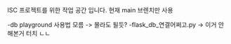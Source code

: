 ISC 프로젝트를 위한 작업 공간 입니다.
현재 main 브렌치만 사용


-db playground 사용법 모름 -> 몰라도 될듯?
-flask_db_연결어쩌고.py -> 이거 안해본거 터치 ㄴㄴ
